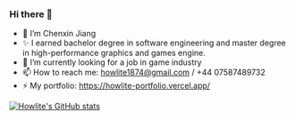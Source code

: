 ### Hi there 👋
- 🌱 I’m Chenxin Jiang
- ✨ I earned bachelor degree in software engineering and master degree in high-performance graphics and games engine.
- 🔭 I’m currently looking for a job in game industry
- 📫 How to reach me: howlite1874@gmail.com / +44 07587489732
- ⚡ My portfolio: https://howlite-portfolio.vercel.app/

<!--
**howlite1874/howlite1874** is a ✨ _special_ ✨ repository because its `README.md` (this file) appears on your GitHub profile.

Here are some ideas to get you started:


- 🌱 I’m currently learning ...
- 👯 I’m looking to collaborate on ...
- 🤔 I’m looking for help with ...
- 💬 Ask me about ...
- 📫 How to reach me: ...
- 😄 Pronouns: ...
- ⚡ Fun fact: ...
-->
[![Howlite's GitHub stats](https://github-readme-stats.vercel.app/api?username=howlite1874&theme=dracula)](https://github.com/anuraghazra/github-readme-stats)
